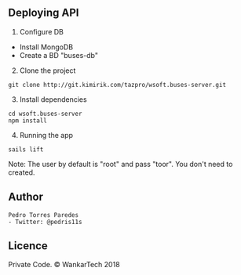 ## Deploying API

1. Configure DB

  - Install MongoDB
  - Create a BD "buses-db"

2. Clone the project

```
git clone http://git.kimirik.com/tazpro/wsoft.buses-server.git
```

3. Install dependencies

```
cd wsoft.buses-server
npm install
```

4. Running the app

```
sails lift
```

Note: The user by default is "root" and pass "toor". You don't need to created.

## Author

    Pedro Torres Paredes
    - Twitter: @pedris11s

## Licence

Private Code. © WankarTech 2018


